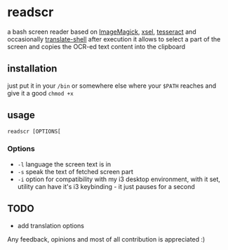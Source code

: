 # readscr
a bash screen reader based on [ImageMagick](https://github.com/ImageMagick/ImageMagick), [xsel](https://github.com/kfish/xsel), [tesseract](https://github.com/tesseract-ocr/tesseract) and occasionally [translate-shell](https://github.com/soimort/translate-shell)
after execution it allows to select a part of the screen and copies the OCR-ed text content into the clipboard

## installation
just put it in your `/bin` or somewhere else where your `$PATH` reaches and give it a good `chmod +x`

## usage
```
readscr [OPTIONS[
```
### Options
- `-l` <lang> language the screen text is in
- `-s` speak the text of fetched screen part
- `-i` option for compatibility with my i3 desktop environment, with it set, utility can have it's i3 keybinding - it just pauses for a second
  
## TODO
- add translation options


Any feedback, opinions and most of all contribution is appreciated :)
